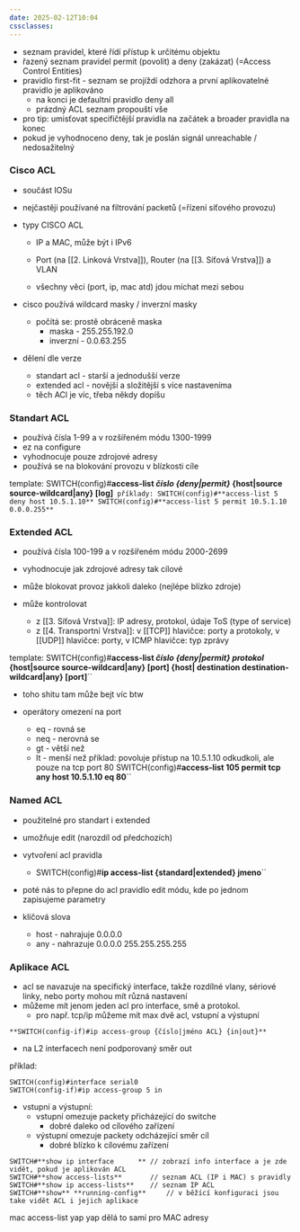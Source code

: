 ```yaml
---
date: 2025-02-12T10:04
cssclasses:
---
```

- seznam pravidel, které řídí přístup k určitému objektu
- řazený seznam pravidel permit (povolit) a deny (zakázat) (=Access Control Entities)
- pravidlo first-fit - seznam se projíždí odzhora a první aplikovatelné pravidlo je aplikováno
	- na konci je defaultní pravidlo deny all
	- prázdný ACL seznam propouští vše
- pro tip: umisťovat specifičtější pravidla na začátek a broader pravidla na konec
- pokud je vyhodnoceno deny, tak je poslán signál unreachable / nedosažitelný

### Cisco ACL
- součást IOSu
- nejčastěji používané na filtrování packetů (=řízení síťového provozu)

- typy CISCO ACL
	- IP a MAC, může být i IPv6 
	- Port (na [[2. Linková Vrstva]]), Router (na [[3. Síťová Vrstva]]) a VLAN

	- všechny věci (port, ip, mac atd) jdou míchat mezi sebou

- cisco používá wildcard masky / inverzní masky
	- počítá se: prostě obráceně maska
		- maska - 255.255.192.0 
		- inverzní - 0.0.63.255

- dělení dle verze
	- standart acl - starší a jednodušší verze
	- extended acl - novější a složitější s více nastaveníma
	- těch ACl je víc, třeba někdy dopíšu

### Standart ACL
- používá čísla 1-99 a v rozšířeném módu 1300-1999
- ez na configure
- vyhodnocuje pouze zdrojové adresy
- používá se na blokování provozu v blízkosti cíle

template:
SWITCH(config)#**access-list _číslo {deny|permit}_ {host|source source-wildcard|any} [log]**``
příklady:
SWITCH(config)#**access-list 5 deny host 10.5.1.10**
SWITCH(config)#**access-list 5 permit 10.5.1.10 0.0.0.255**``
### Extended ACL
- používá čísla 100-199 a v rozšířeném módu 2000-2699
- vyhodnocuje jak zdrojové adresy tak cílové
- může blokovat provoz jakkoli daleko (nejlépe blízko zdroje)

- může kontrolovat
	- z [[3. Síťová Vrstva]]: IP adresy, protokol, údaje ToS (type of service)
	- z [[4. Transportní Vrstva]]: v [[TCP]] hlavičce: porty a protokoly, v [[UDP]] hlavičce: porty, v ICMP hlavičce: typ zprávy

template:
SWITCH(config)#**access-list _číslo {deny|permit} protokol_ {host|source source-wildcard|any} [port] {host| destination destination-wildcard|any} [port]**``
- toho shitu tam může bejt víc btw

- operátory omezení na port
	- eq - rovná se
	- neq - nerovná se
	- gt - větší než
	- lt - menší než
příklad: povoluje přístup na 10.5.1.10 odkudkoli, ale pouze na tcp port 80
SWITCH(config)#**access-list 105 permit tcp any host 10.5.1.10 eq 80**``


### Named ACL
- použitelné pro standart i extended
- umožňuje edit (narozdíl od předchozích)

- vytvoření acl pravidla
	- SWITCH(config)#**ip access-list {standard|extended} jmeno**``
- poté nás to přepne do acl pravidlo edit módu, kde po jednom zapisujeme parametry

- klíčová slova
	- host - nahrajuje 0.0.0.0
	- any - nahrazuje 0.0.0.0 255.255.255.255
### Aplikace ACL
- acl se navazuje na specifický interface, takže rozdílné vlany, sériové linky, nebo porty mohou mít různá nastavení
- můžeme mít jenom jeden acl pro interface, smě a protokol. 
	- pro např. tcp/ip můžeme mít max dvě acl, vstupní a výstupní

```**SWITCH(config-if)#ip access-group {číslo|jméno ACL} {in|out}**```
- na L2 interfacech není podporovaný směr out

příklad:
```
SWITCH(config)#interface serial0
SWITCH(config-if)#ip access-group 5 in
```

- vstupní a výstupní: 
	- vstupní omezuje packety přicházející do switche
		- dobré daleko od cílového zařízení
	- výstupní omezuje packety odcházející směr cíl
		- dobré blízko k cílovému zařízení

```
SWITCH#**show ip interface      ** // zobrazí info interface a je zde vidět, pokud je aplikován ACL
SWITCH#**show access-lists**       // seznam ACL (IP i MAC) s pravidly
SWITCH#**show ip access-lists**    // seznam IP ACL
SWITCH#**show** **running-config**     // v běžící konfiguraci jsou take vidět ACL i jejich aplikace
```

mac access-list yap yap dělá to samí pro MAC adresy
